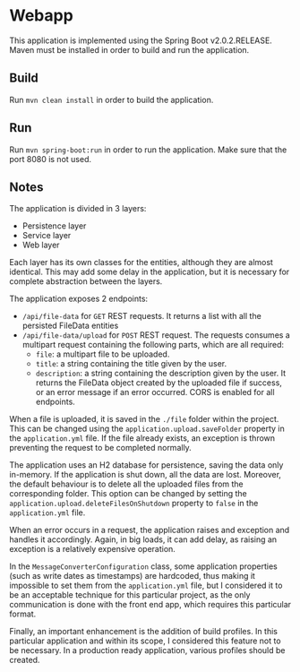 # Webapp

This application is implemented using the Spring Boot v2.0.2.RELEASE.
Maven must be installed in order to build and run the application.

## Build

Run `mvn clean install` in order to build the application.

## Run

Run `mvn spring-boot:run` in order to run the application.
Make sure that the port 8080 is not used.

## Notes

The application is divided in 3 layers:
- Persistence layer
- Service layer
- Web layer

Each layer has its own classes for the entities, although they are almost identical.
This may add some delay in the application,
but it is necessary for complete abstraction between the layers.

The application exposes 2 endpoints:
- `/api/file-data` for `GET` REST requests.
  It returns a list with all the persisted FileData entities
- `/api/file-data/upload` for `POST` REST request.
  The requests consumes a multipart request containing the following parts,
  which are all required:
  - `file`: a multipart file to be uploaded.
  - `title`: a string containing the title given by the user.
  - `description`: a string containing the description given by the user.
  It returns the FileData object created by the uploaded file if success,
  or an error message if an error occurred.
CORS is enabled for all endpoints.

When a file is uploaded, it is saved in the `./file` folder within the project.
This can be changed using the `application.upload.saveFolder` property in the `application.yml` file.
If the file already exists, an exception is thrown preventing the request to be
completed normally.

The application uses an H2 database for persistence, saving the data only in-memory.
If the application is shut down, all the data are lost.
Moreover, the default behaviour is to delete all the uploaded files from the corresponding folder.
This option can be changed by setting the `application.upload.deleteFilesOnShutdown` property to `false`
in the `application.yml` file.

When an error occurs in a request, the application raises and exception and handles it accordingly.
Again, in big loads, it can add delay, as raising an exception is a relatively expensive operation.

In the `MessageConverterConfiguration` class, some application properties (such as write dates as timestamps)
are hardcoded, thus making it impossible to set them from the `application.yml` file,
but I considered it to be an acceptable technique for this particular project,
as the only communication is done with the front end app, which requires this particular format.

Finally, an important enhancement is the addition of build profiles.
In this particular application and within its scope, I considered this feature
not to be necessary.
In a production ready application, various profiles should be created.

